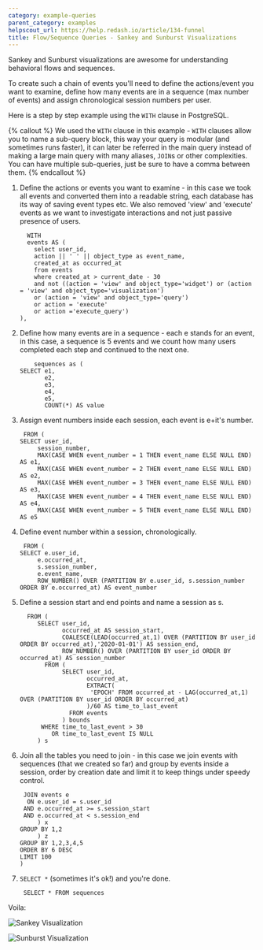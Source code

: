 ```yaml
---
category: example-queries
parent_category: examples
helpscout_url: https://help.redash.io/article/134-funnel
title: Flow/Sequence Queries - Sankey and Sunburst Visualizations
---
```

Sankey and Sunburst visualizations are awesome for understanding behavioral
flows and sequences.

To create such a chain of events you'll need to define the actions/event you
want to examine, define how many events are in a sequence (max number of
events) and assign chronological session numbers per user.

Here is a step by step example using the `WITH` clause in PostgreSQL.

{% callout %}
We used the `WITH` clause in this example - `WITH` clauses allow you to name a sub-query block, this way your query is modular (and sometimes runs faster), it can later be referred in the main query instead of making a large main query with many aliases, `JOIN`s or other complexities. You can have multiple sub-queries, just be sure to have a comma between them.
{% endcallout %}

1. Define the actions or events you want to examine - in this case we took all events and converted them into a readable string, each database has its way of saving event types etc. We also removed 'view' and 'execute' events as we want to investigate interactions and not just passive presence of users. 
  
         WITH
         events AS (
           select user_id,
           action || ' ' || object_type as event_name,
           created_at as occurred_at
           from events
           where created_at > current_date - 30
           and not ((action = 'view' and object_type='widget') or (action = 'view' and object_type='visualization')
           or (action = 'view' and object_type='query')
           or action = 'execute'
           or action ='execute_query')
       ),

2. Define how many events are in a sequence - each e stands for an event, in this case, a sequence is 5 events and we count how many users completed each step and continued to the next one. 
    
           sequences as (
       SELECT e1,
              e2,
              e3,
              e4,
              e5,
              COUNT(*) AS value	

3. Assign event numbers inside each session, each event is e+it's number. 
    
        FROM (
       SELECT user_id,
            session_number,
            MAX(CASE WHEN event_number = 1 THEN event_name ELSE NULL END) AS e1,
            MAX(CASE WHEN event_number = 2 THEN event_name ELSE NULL END) AS e2,
            MAX(CASE WHEN event_number = 3 THEN event_name ELSE NULL END) AS e3,
            MAX(CASE WHEN event_number = 4 THEN event_name ELSE NULL END) AS e4,
            MAX(CASE WHEN event_number = 5 THEN event_name ELSE NULL END) AS e5
    	

4. Define event number within a session, chronologically. 
    
        FROM (
       SELECT e.user_id,
            e.occurred_at,
            s.session_number,
            e.event_name,
            ROW_NUMBER() OVER (PARTITION BY e.user_id, s.session_number ORDER BY e.occurred_at) AS event_number
    	

5. Define a session start and end points and name a session as s. 
    
         FROM (
            SELECT user_id,
                   occurred_at AS session_start,
                   COALESCE(LEAD(occurred_at,1) OVER (PARTITION BY user_id ORDER BY occurred_at),'2020-01-01') AS session_end,
                   ROW_NUMBER() OVER (PARTITION BY user_id ORDER BY occurred_at) AS session_number
              FROM (
                   SELECT user_id,
                          occurred_at,
                          EXTRACT(
                           'EPOCH' FROM occurred_at - LAG(occurred_at,1) OVER (PARTITION BY user_id ORDER BY occurred_at)
                          )/60 AS time_to_last_event
                     FROM events
                   ) bounds
             WHERE time_to_last_event > 30
                OR time_to_last_event IS NULL
            ) s
    	

6. Join all the tables you need to join - in this case we join events with sequences (that we created so far) and group by events inside a session, order by creation date and limit it to keep things under speedy control. 
    
        JOIN events e
         ON e.user_id = s.user_id
        AND e.occurred_at >= s.session_start
        AND e.occurred_at < s.session_end
            ) x
       GROUP BY 1,2
            ) z
       GROUP BY 1,2,3,4,5
       ORDER BY 6 DESC
       LIMIT 100
       )
    	

7. `SELECT *` (sometimes it's ok!) and you're done. 
    
        SELECT * FROM sequences
    	

Voila:

![Sankey Visualization](/assets/images/docs/gitbook/visualization_examples/Sankey.png)

![Sunburst Visualization](/assets/images/docs/gitbook/visualization_examples/Sunburst.png)

